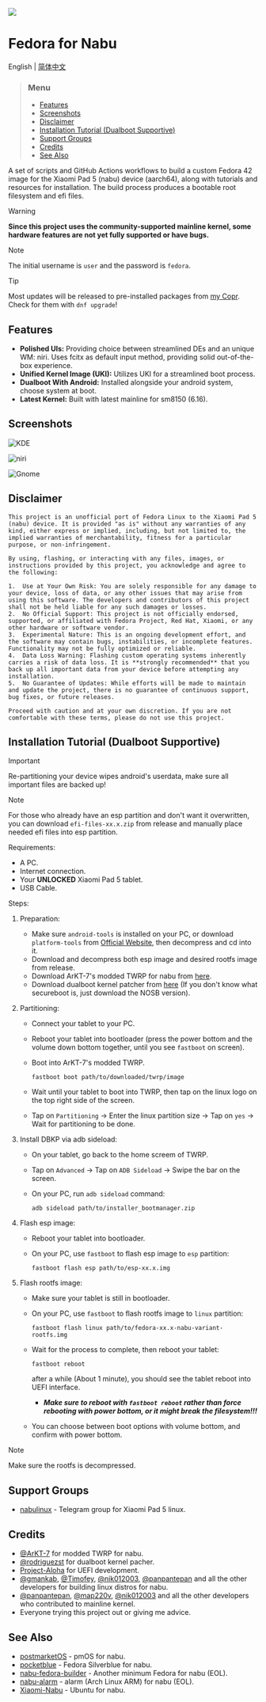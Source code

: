![](docs/banner.png)
# Fedora for Nabu

English | [简体中文](./docs/README.zh.md)

> ### Menu
>
> *   [Features](#features)
> *   [Screenshots](#screenshots)
> *   [Disclaimer](#disclaimer)
> *   [Installation Tutorial (Dualboot Supportive)](#installation-tutorial-dualboot-supportive)
> *   [Support Groups](#support-groups)
> *   [Credits](#credits)
> *   [See Also](#see-also)

A set of scripts and GitHub Actions workflows to build a custom Fedora 42 image for the Xiaomi Pad 5 (nabu) device (aarch64), along with tutorials and resources for installation. The build process produces a bootable root filesystem and efi files.

> [!WARNING]
> **Since this project uses the community-supported mainline kernel, some hardware features are not yet fully supported or have bugs.**

> [!NOTE]
> The initial username is `user` and the password is `fedora`.

> [!TIP]
> Most updates will be released to pre-installed packages from [my Copr](https://copr.fedorainfracloud.org/coprs/jhuang6451/nabu_fedora_packages/). Check for them with `dnf upgrade`!

## Features

* **Polished UIs:** Providing choice between streamlined DEs and an unique WM: niri. Uses fcitx as default input method, providing solid out-of-the-box experience.
* **Unified Kernel Image (UKI):** Utilizes UKI for a streamlined boot process.
* **Dualboot With Android:** Installed alongside your android system, choose system at boot.
* **Latest Kernel:** Built with latest mainline for sm8150 (6.16).

## Screenshots
  
![KDE](docs/kde.png)

![niri](docs/niri.png)

![Gnome](docs/gnome.png)

## Disclaimer

```
This project is an unofficial port of Fedora Linux to the Xiaomi Pad 5 (nabu) device. It is provided "as is" without any warranties of any kind, either express or implied, including, but not limited to, the implied warranties of merchantability, fitness for a particular purpose, or non-infringement.

By using, flashing, or interacting with any files, images, or instructions provided by this project, you acknowledge and agree to the following:

1.  Use at Your Own Risk: You are solely responsible for any damage to your device, loss of data, or any other issues that may arise from using this software. The developers and contributors of this project shall not be held liable for any such damages or losses.
2.  No Official Support: This project is not officially endorsed, supported, or affiliated with Fedora Project, Red Hat, Xiaomi, or any other hardware or software vendor.
3.  Experimental Nature: This is an ongoing development effort, and the software may contain bugs, instabilities, or incomplete features. Functionality may not be fully optimized or reliable.
4.  Data Loss Warning: Flashing custom operating systems inherently carries a risk of data loss. It is **strongly recommended** that you back up all important data from your device before attempting any installation.
5.  No Guarantee of Updates: While efforts will be made to maintain and update the project, there is no guarantee of continuous support, bug fixes, or future releases.

Proceed with caution and at your own discretion. If you are not comfortable with these terms, please do not use this project.
```

## Installation Tutorial (Dualboot Supportive)

> [!IMPORTANT]
> Re-partitioning your device wipes android's userdata, make sure all important files are backed up!

> [!NOTE]
> For those who already have an esp partition and don't want it overwritten, you can download `efi-files-xx.x.zip` from release and manually place needed efi files into esp partition.

Requirements:

* A PC.
* Internet connection.
* Your **UNLOCKED** Xiaomi Pad 5 tablet.
* USB Cable.

Steps:

1. Preparation:
    * Make sure `android-tools` is installed on your PC, or download `platform-tools` from [Official Website](https://developer.android.com/tools/releases/platform-tools), then decompress and cd into it.
    * Download and decompress both esp image and desired rootfs image from release.
    * Download ArKT-7's modded TWRP for nabu from [here](https://github.com/ArKT-7/twrp_device_xiaomi_nabu/releases/tag/mod_linux).
    * Download dualboot kernel patcher from [here](https://github.com/rodriguezst/nabu-dualboot-img/releases) (If you don't know what secureboot is, just download the NOSB version).

2. Partitioning:
    * Connect your tablet to your PC.
    * Reboot your tablet into bootloader (press the power bottom and the volume down bottom together, until you see `fastboot` on screen).
    * Boot into ArKT-7's modded TWRP.

        ```Shell
        fastboot boot path/to/downloaded/twrp/image
        ```

    * Wait until your tablet to boot into TWRP, then tap on the linux logo on the top right side of the screen.
    * Tap on `Partitioning` -> Enter the linux partition size -> Tap on `yes` -> Wait for partitioning to be done.

3. Install DBKP via adb sideload:
    * On your tablet, go back to the home screem of TWRP.
    * Tap on `Advanced` -> Tap on `ADB Sideload` -> Swipe the bar on the screen.
    * On your PC, run `adb sideload` command:

        ```Shell
        adb sideload path/to/installer_bootmanager.zip
        ```

4. Flash esp image:
    * Reboot your tablet into bootloader.
    * On your PC, use `fastboot` to flash esp image to `esp` partition:

        ```Shell
        fastboot flash esp path/to/esp-xx.x.img
        ```

5. Flash rootfs image:
    * Make sure your tablet is still in bootloader.
    * On your PC, use `fastboot` to flash rootfs image to `linux` partition:

        ```Shell
        fastboot flash linux path/to/fedora-xx.x-nabu-variant-rootfs.img
        ```

    * Wait for the process to complete, then reboot your tablet:

        ```Shell
        fastboot reboot
        ```

        after a while (About 1 minute), you should see the tablet reboot into UEFI interface.

        * ***Make sure to reboot with `fastboot reboot` rather than force rebooting with power bottom, or it might break the filesystem!!!***
    * You can choose between boot options with volume bottom, and confirm with power bottom.

> [!NOTE]
> Make sure the rootfs is decompressed.

## Support Groups

* [nabulinux](https://t.me/nabulinux) - Telegram group for Xiaomi Pad 5 linux.

## Credits

* [@ArKT-7](https://github.com/ArKT-7) for modded TWRP for nabu.
* [@rodriguezst](https://github.com/rodriguezst) for dualboot kernel pacher.
* [Project-Aloha](https://github.com/Project-Aloha) for UEFI development.
* [@gmankab](https://github.com/gmankab), [@Timofey](https://github.com/timoxa0), [@nik012003](https://github.com/nik012003), [@panpantepan](https://gitlab.com/panpanpanpan) and all the other developers for building linux distros for nabu.
* [@panpantepan](https://gitlab.com/panpanpanpan), [@map220v](https://github.com/map220v), [@nik012003](https://github.com/nik012003) and all the other developers who contributed to mainline kernel.
* Everyone trying this project out or giving me advice.

## See Also
* [postmarketOS](https://wiki.postmarketos.org/wiki/Xiaomi_Pad_5_%28xiaomi-nabu%29) - pmOS for nabu.
* [pocketblue](https://github.com/pocketblue/pocketblue) - Fedora Silverblue for nabu.
* [nabu-fedora-builder](https://github.com/nik012003/nabu-fedora-builder) - Another minimum Fedora for nabu (EOL).
* [nabu-alarm](https://github.com/nabu-alarm/) - alarm (Arch Linux ARM) for nabu (EOL).
* [Xiaomi-Nabu](https://github.com/TheMojoMan/Xiaomi-Nabu) - Ubuntu for nabu.